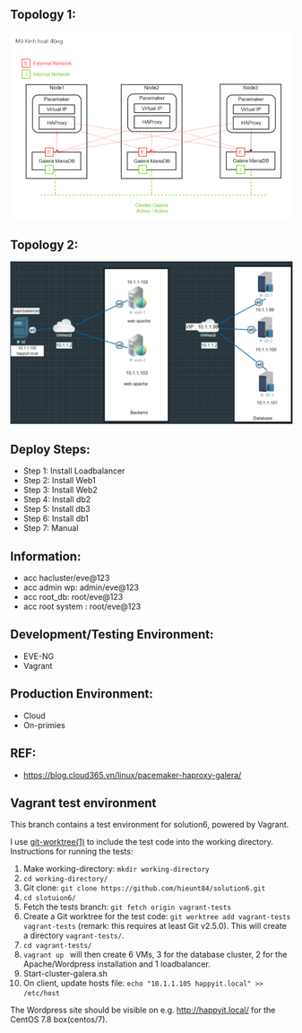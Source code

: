 ## Topology 1:
<p align="center"><img src="https://github.com/hieunt84/solution6/blob/master/images/topology1.png" /></p>

## Topology 2:
<p align="center"><img src="https://github.com/hieunt84/solution6/blob/master/images/topology2.png" /></p>

## Deploy Steps:
- Step 1: Install Loadbalancer
- Step 2: Install Web1
- Step 3: Install Web2
- Step 4: Install db2
- Step 5: Install db3
- Step 6: Install db1
- Step 7: Manual

## Information:
- acc hacluster/eve@123
- acc admin wp: admin/eve@123
- acc root_db: root/eve@123
- acc root system : root/eve@123

## Development/Testing Environment:
- EVE-NG
- Vagrant

## Production Environment:
- Cloud
- On-primies

## REF:
- https://blog.cloud365.vn/linux/pacemaker-haproxy-galera/

## Vagrant test environment

This branch contains a test environment for solution6, powered by Vagrant.

I use [git-worktree(1)](https://git-scm.com/docs/git-worktree) to include the test code into the working directory. Instructions for running the tests:

1. Make working-directory: `mkdir working-directory` 
2. `cd working-directory/`
3. Git clone: `git clone https://github.com/hieunt84/solution6.git`
4. `cd slotuion6/`
5. Fetch the tests branch: `git fetch origin vagrant-tests`
6. Create a Git worktree for the test code: `git worktree add vagrant-tests vagrant-tests` (remark: this requires at least Git v2.5.0). This will create a directory `vagrant-tests/`.
7. `cd vagrant-tests/`
8. `vagrant up ` will then create 6 VMs, 3 for the database cluster, 2 for the Apache/Wordpress installation and 1 loadbalancer.
9. Start-cluster-galera.sh
10. On client, update hosts file: `echo "10.1.1.105 happyit.local" >> /etc/host`

The Wordpress site should be visible on e.g. <http://happyit.local/> for the CentOS 7.8 box(centos/7).

